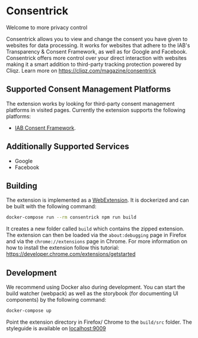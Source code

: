# Consentrick

Welcome to more privacy control

Consentrick allows you to view and change the consent you have given to websites for data processing. It works for websites that adhere to the IAB's Transparency & Consent Framework, as well as for Google and Facebook. Consentrick offers more control over your direct interaction with websites making it a smart addition to third-party tracking protection powered by Cliqz.
Learn more on https://cliqz.com/magazine/consentrick


## Supported Consent Management Platforms

The extension works by looking for third-party consent management platforms in visited pages. Currently the extension supports the following platforms:

 * [IAB Consent Framework](https://iabtechlab.com/standards/gdpr-transparency-and-consent-framework/).


## Additionally Supported Services

 * Google
 * Facebook


## Building

The extension is implemented as a [WebExtension](https://developer.mozilla.org/en-US/Add-ons/WebExtensions).
It is dockerized and can be built with the following command:

```bash
docker-compose run --rm consentrick npm run build
```

It creates a new folder called `build` which contains the zipped extension.
The extension can then be loaded via the `about:debugging` page in Firefox and via the `chrome://extensions` page in Chrome.
For more information on how to install the extension follow this tutorial: https://developer.chrome.com/extensions/getstarted


## Development
We recommend using Docker also during development. You can start the build watcher (webpack) as well as the storybook
(for documenting UI components) by the following command:

```bash
docker-compose up
```

Point the extension directory in Firefox/ Chrome to the `build/src` folder. The styleguide is available on [localhost:9009](http://localhost:9009)
